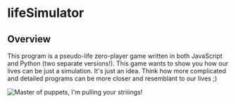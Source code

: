 # lifeSimulator
## Overview
This program is a pseudo-life zero-player game written in both JavaScript and Python (two separate versions!).
This game wants to show you how our lives can be just a simulation.
It's just an idea. Think how more complicated and detailed programs can be more closer and resemblant to our lives ;)

![Master of puppets, I'm pulling your striiings!](https://github.com/liamirali/lifeSimulator/masterofpuppets.jpg)

